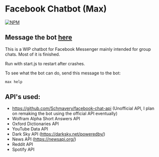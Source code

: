 # Facebook Chatbot (Max)

[![NPM](https://nodei.co/npm/max-chatbot.png?compact=true)](https://www.npmjs.com/package/max-chatbot)

## Message the bot [here](https://www.facebook.com/messages/t/100015922144680)

This is a WIP chatbot for Facebook Messenger mainly intended for group chats. Most of it is finished.

Run with start.js to restart after crashes.

To see what the bot can do, send this message to the bot:
```bash
max help
```



## API's used:
 * https://github.com/Schmavery/facebook-chat-api (Unofficial API, I plan on remaking the bot using the official API eventually)
 * Wolfram Alpha Short Answers API
 * Oxford Dictionaries API
 * YouTube Data API
 * Dark Sky API (https://darksky.net/poweredby/)
 * News API (https://newsapi.org/)
 * Reddit API
 * Spotify API

